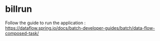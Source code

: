 # billrun
Follow the guide to run the application : https://dataflow.spring.io/docs/batch-developer-guides/batch/data-flow-composed-task/
